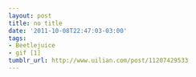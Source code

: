 ```yaml
---
layout: post
title: no title
date: '2011-10-08T22:47:03-03:00'
tags:
- Beetlejuice
- gif [1]
tumblr_url: http://www.uilian.com/post/11207429533
---
```

